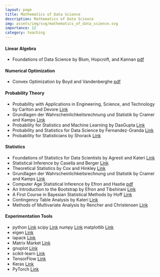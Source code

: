 ```yaml
---
layout: page
title: Mathematics of Data Science
description: Mathematics of Data Science
img: assets/img/svg/mathematics_of_data_science.svg
importance: 12
category: teaching
---
```


#### Linear Algebra

* Foundations of Data Science by Blum, Hopcroft, and Kannan [pdf](https://home.ttic.edu/~avrim/book.pdf)

#### Numerical Optimization

* Convex Optimization by Boyd and Vandenberghe [pdf](https://web.stanford.edu/~boyd/cvxbook/bv_cvxbook.pdf)  

#### Probability Theory

* Probability with Applications in Engineering, Science, and Technology by Carlton and Devore [Link](https://link.springer.com/book/10.1007/978-3-319-52401-6)
* Grundlagen der Wahrscheinlichkeitsrechnung und Statistik by Cramer and Kamps [Link](https://link.springer.com/book/10.1007/978-3-662-60552-3)
* Probability for Statistics and Machine Learning by DasGupta [Link](https://link.springer.com/book/10.1007/978-1-4419-9634-3)
* Probability and Statistics for Data Science by Fernandez-Granda [Link](https://math.nyu.edu/~cfgranda/index.html)
* Probability for Statisticians by Shorack [Link](https://link.springer.com/book/10.1007/978-3-319-52207-4)

#### Statistics

* Foundations of Statistics for Data Scientists by Agresti and Kateri [Link](https://www.taylorfrancis.com/books/mono/10.1201/9781003159834/foundations-statistics-data-scientists-alan-agresti-maria-kateri)
* Statistical Inference by Casella and Berger [Link](https://www.google.de/books/edition/Statistical_Inference/0x_vAAAAMAAJ?hl=en&gbpv=0&bsq=Statistical%20Inference%20by%20Casella%20and%20Berger%20Duxbury)
* Theoretical Statistics by Cox and Hinkley [Link](https://link.springer.com/book/9780412124204)
* Grundlagen der Wahrscheinlichkeitsrechnung und Statistik by Cramer and Kamps [Link](https://link.springer.com/book/10.1007/978-3-662-60552-3)
* Computer Age Statistical Inference by Efron and Hastie [pdf](https://hastie.su.domains/CASI_files/PDF/casi.pdf)
* An Introduction to the Bootstrap by Efron and Tibshirani [Link](https://www.taylorfrancis.com/books/mono/10.1201/9780429246593/introduction-bootstrap-bradley-efron-tibshirani)
* A First Course in Bayesian Statistical Methods by Hoff [Link](https://link.springer.com/book/10.1007/978-0-387-92407-6)
* Contingency Table Analysis by Kateri [Link](https://link.springer.com/book/10.1007/978-0-8176-4811-4) 
* Methods of Multivariate Analysis by Rencher and Christensen [Link](https://onlinelibrary.wiley.com/doi/book/10.1002/9781118391686)

#### Experimentation Tools

* python [Link](https://www.python.org/) scipy [Link](https://scipy.org/) numpy [Link](https://numpy.org/) matplotlib [Link](https://matplotlib.org/)
* eigen [Link](https://eigen.tuxfamily.org/index.php?title=Main_Page)
* lapack [Link](https://netlib.org/lapack/)
* Matrix Market [Link](https://math.nist.gov/MatrixMarket/)
* gnuplot [Link](http://www.gnuplot.info/)
* scikit-learn [Link](https://scikit-learn.org/stable/)
* TensorFlow [Link](https://www.tensorflow.org/)
* Keras [Link](https://keras.io/)
* PyTorch [Link](https://pytorch.org/)

